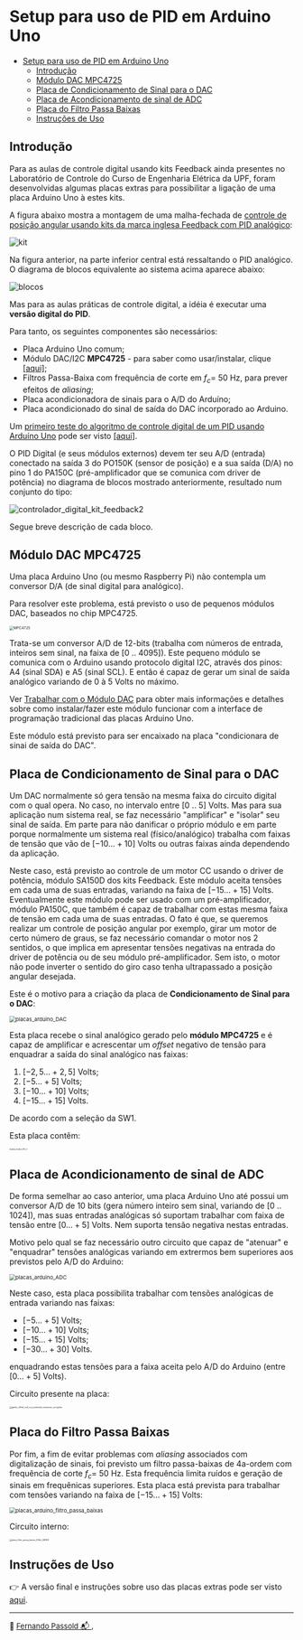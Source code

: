 # Setup para uso de PID em Arduino Uno

- [Setup para uso de PID em Arduino Uno](#setup-para-uso-de-pid-em-arduino-uno)
  - [Introdução](#introdução)
  - [Módulo DAC MPC4725](#módulo-dac-mpc4725)
  - [Placa de Condicionamento de Sinal para o DAC](#placa-de-condicionamento-de-sinal-para-o-dac)
  - [Placa de Acondicionamento de sinal de ADC](#placa-de-acondicionamento-de-sinal-de-adc)
  - [Placa do Filtro Passa Baixas](#placa-do-filtro-passa-baixas)
  - [Instruções de Uso](#instruções-de-uso)


## Introdução

Para as aulas de controle digital usando kits Feedback ainda presentes no Laboratório de Controle do Curso de Engenharia Elétrica da UPF, foram desenvolvidas algumas placas extras para possibilitar a ligação de uma placa Arduino Uno à estes kits.

A figura abaixo mostra a montagem de uma malha-fechada de [controle de posição angular usando kits da marca inglesa Feedback com PID analógico](https://fpassold.github.io/Lab_Controle_2/controle_posicao.html):

![kit](https://fpassold.github.io/Lab_Controle_2/figs/controle_posicao_com_PID.jpg)

Na figura anterior, na parte inferior central está ressaltando o PID analógico. O diagrama de blocos equivalente ao sistema acima aparece abaixo:

![blocos](https://fpassold.github.io/Lab_Controle_2/figs/controle_posicao_kit_feedback.drawio.png)

Mas para as aulas práticas de controle digital, a idéia é executar uma **versão digital do PID**.

Para tanto, os seguintes componentes são necessários:

* Placa Arduino Uno comum;
* Módulo DAC/I2C **MPC4725** - para saber como usar/instalar, clique [[aqui]](https://fpassold.github.io/Lab_Controle_2/PID_Digital/modulo_DAC.html);
* Filtros Passa-Baixa com frequência de corte em $f_c=$ 50 Hz, para prever efeitos de *aliasing*;
* Placa acondicionadora de sinais para o A/D do Arduíno;
* Placa acondicionado do sinal de saída do DAC incorporado ao Arduino.

Um [primeiro teste do algoritmo de controle digital de um PID usando Arduíno Uno](PID_no_Arduino.html) pode ser visto [[aqui]](PID_no_Arduino.html).

O PID Digital (e seus módulos externos) devem ter seu A/D (entrada) conectado na saída 3 do PO150K (sensor de posição) e a sua saída (D/A) no pino 1 do PA150C (pré-amplificador que se comunica com driver de potência) no diagrama de blocos mostrado anteriormente, resultado num conjunto do tipo:

![controlador_digital_kit_feedback2](controlador_digital_kit_feedback2.jpg)

Segue breve descrição de cada bloco.

## Módulo DAC MPC4725

Uma placa Arduino Uno (ou mesmo Raspberry Pi) não contempla um conversor D/A (de sinal digital para analógico).

Para resolver este problema, está previsto o uso de pequenos módulos DAC, baseados no chip MPC4725. 

<img src="https://fpassold.github.io/Lab_Controle_2/PID_Digital/MCP4725.webp" alt="MPC4725" style="zoom:45%;" />

Trata-se um conversor A/D de 12-bits (trabalha com números de entrada, inteiros sem sinal, na faixa de [0 .. 4095]). Este pequeno módulo se comunica com o Arduino usando protocolo digital I2C, através dos pinos: A4 (sinal SDA) e A5 (sinal SCL). E então é capaz de gerar um sinal de saída analógico variando de 0 à 5 Volts no máximo. 

Ver [Trabalhar com o Módulo DAC](https://fpassold.github.io/Lab_Controle_2/PID_Digital/modulo_DAC.html) para obter mais informações e detalhes sobre como instalar/fazer este módulo funcionar com a interface de programação tradicional das placas Arduino Uno.

Este módulo está previsto para ser encaixado na placa "condicionara de sinai de saída do DAC".

## Placa de Condicionamento de Sinal para o DAC

Um DAC normalmente só gera tensão na mesma faixa do circuito digital com o qual opera. No caso, no intervalo entre [0 .. 5] Volts. Mas para sua aplicação num sistema real, se faz necessário "amplificar" e "isolar" seu sinal de saída. Em parte para não danificar o próprio módulo e em parte porque normalmente um sistema real (físico/analógico) trabalha com faixas de tensão que vão de $[-10 \ldots +10]$ Volts ou outras faixas ainda dependendo da aplicação.

Neste caso, está previsto ao controle de um motor CC usando o driver de potência, módulo SA150D dos kits Feedback. Este módulo aceita tensões em cada uma de suas entradas, variando na faixa de $[-15 \ldots +15]$ Volts. Eventualmente este módulo pode ser usado com um pré-amplificador, módulo PA150C, que também é capaz de trabalhar com estas mesma faixa de tensão em cada uma de suas entradas. O fato é que, se queremos realizar um controle de posição angular por exemplo, girar um motor de certo número de graus, se faz necessário comandar o motor nos 2 sentidos, o que implica em apresentar tensões negativas na entrada do driver de potência ou de seu módulo pré-amplificador. Sem isto, o motor não pode inverter o sentido do giro caso tenha ultrapassado a posição angular desejada.

Este é o motivo para a criação da placa de **Condicionamento de Sinal para o DAC**:

<img src="placas_arduino_DAC.jpeg" alt="placas_arduino_DAC" style="zoom:67%;" />

Esta placa recebe o sinal analógico gerado pelo **módulo MPC4725** e é capaz de amplificar e acrescentar um *offset* negativo de tensão para enquadrar a saída do sinal analógico nas faixas:

1. $[-2,5 \ldots +2,5]$ Volts;
2. $[-5 \ldots +5]$ Volts;
3. $[-10 \ldots +10]$ Volts;
4. $[-15 \ldots +15]$ Volts.

De acordo com a seleção da SW1.

Esta placa contêm:

<img src="placa_modulo_DAC_2.png" alt="placa_modulo_DAC_2" style="zoom:20%;" />



## Placa de Acondicionamento de sinal de ADC

De forma semelhar ao caso anterior, uma placa Arduino Uno até possui um conversor A/D de 10 bits (gera número inteiro sem sinal, variando de [0 .. 1024]), mas suas entradas analógicas só suportam trabalhar com faixa de tensão entre $[0 \ldots +5]$ Volts. Nem suporta tensão negativa nestas entradas.

Motivo pelo qual se faz necessário outro circuito que capaz de "atenuar" e "enquadrar" tensões analógicas variando em extrermos bem superiores aos previstos pelo A/D do Arduino:

<img src="placas_arduino_ADC.jpeg" alt="placas_arduino_ADC" style="zoom:67%;" />

Neste caso, esta placa possibilita trabalhar com tensões analógicas de entrada variando nas faixas:

* $[-5 \ldots +5]$ Volts;
* $[-10 \ldots +10]$ Volts;
* $[-15 \ldots +15]$ Volts;
* $[-30 \ldots +30]$ Volts.

enquadrando estas tensões para a faixa aceita pelo A/D do Arduino (entre $[0 \ldots +5]$ Volts).

Circuito presente na placa:

<img src="ganho_offset_ve3_out_protected_resistores_corrigidos.png" alt="ganho_offset_ve3_out_protected_resistores_corrigidos" style="zoom:25%;" />



## Placa do Filtro Passa Baixas

Por fim, a fim de evitar problemas com *aliasing* associados com digitalização de sinais, foi previsto um filtro passa-baixas de 4a-ordem com frequência de corte $f_c=$ 50 Hz. Esta frequência limita ruídos e geração de sinais em frequênicas superiores. Esta placa está prevista para trabalhar com tensões variando na faixa de $[-15 \ldots +15]$ Volts:

<img src="placas_arduino_filtro_passa_baixas.jpeg" alt="placas_arduino_filtro_passa_baixas" style="zoom:67%;" />

Circuito interno:

<img src="placa_filtro_passa_baixas_50Hz_LM358.png" alt="placa_filtro_passa_baixas_50Hz_LM358" style="zoom:25%;" />

## Instruções de Uso

👉 A versão final e instruções sobre uso das placas extras pode ser visto [aqui](https://fpassold.github.io/Lab_Controle_2/placas_extras/placas_extras.html).

---

<font size="2">🌊 [Fernando Passold](https://fpassold.github.io/)[ 📬 ](mailto:fpassold@gmail.com), <script language="JavaScript"><!-- Hide JavaScript...
var LastUpdated = document.lastModified;
document.writeln ("página criada em 08/04/2024; atualizada em " + LastUpdated); // End Hiding -->
</script></font>

